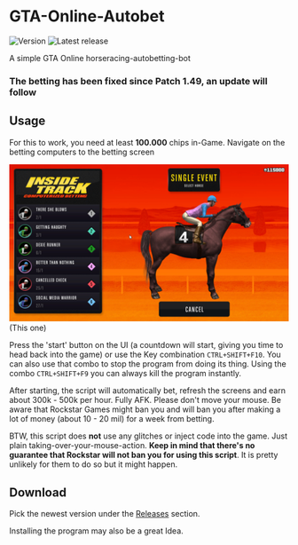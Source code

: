 # GTA-Online-Autobet

![Version](https://img.shields.io/badge/Version-0.5-green)
![Latest release](https://img.shields.io/badge/Latest_release-stable-green)

A simple GTA Online horseracing-autobetting-bot

### **The betting has been fixed since Patch 1.49, an update will follow**

## Usage

For this to work, you need at least **100.000** chips in-Game.
Navigate on the betting computers to the betting screen

![This one](betting.jpg)
(This one)

Press the 'start' button on the UI (a countdown will start, giving you time to head back into the game) or use the Key combination ```CTRL+SHIFT+F10```. You can also use that combo to stop the program from doing its thing. Using the combo ```CTRL+SHIFT+F9``` you can always kill the program instantly.

After starting, the script will automatically bet, refresh the screens and earn about 300k - 500k per hour. Fully AFK. Please don't move your mouse. Be aware that Rockstar Games might ban you and will ban you after making a lot of money (about 10 - 20 mil) for a week from betting.

BTW, this script does **not** use any glitches or inject code into the game. Just plain taking-over-your-mouse-action.
**Keep in mind that there's no guarantee that Rockstar will not ban you for using this script**.
It is pretty unlikely for them to do so but it might happen.

## Download

Pick the newest version under the [Releases](https://github.com/MarkusJx/GTA-Online-Autobet/releases/latest) section.

Installing the program may also be a great Idea.
